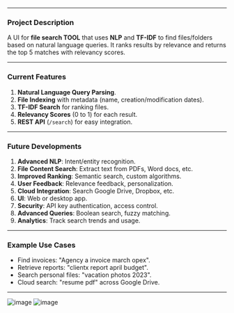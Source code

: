 
---

### **Project Description**
A UI for **file search TOOL** that uses **NLP** and **TF-IDF** to find files/folders based on natural language queries. It ranks results by relevance and returns the top 5 matches with relevancy scores.

---

### **Current Features**
1. **Natural Language Query Parsing**.
2. **File Indexing** with metadata (name, creation/modification dates).
3. **TF-IDF Search** for ranking files.
4. **Relevancy Scores** (0 to 1) for each result.
5. **REST API** (`/search`) for easy integration.

---

### **Future Developments**
1. **Advanced NLP**: Intent/entity recognition.
2. **File Content Search**: Extract text from PDFs, Word docs, etc.
3. **Improved Ranking**: Semantic search, custom algorithms.
4. **User Feedback**: Relevance feedback, personalization.
5. **Cloud Integration**: Search Google Drive, Dropbox, etc.
6. **UI**: Web or desktop app.
7. **Security**: API key authentication, access control.
8. **Advanced Queries**: Boolean search, fuzzy matching.
9. **Analytics**: Track search trends and usage.

---

### **Example Use Cases**
- Find invoices: "Agency a invoice march opex".
- Retrieve reports: "clientx report april budget".
- Search personal files: "vacation photos 2023".
- Cloud search: "resume pdf" across Google Drive.

---


![image](https://github.com/user-attachments/assets/419c43c4-013e-4e09-adc3-81e347121f3a)
![image](https://github.com/user-attachments/assets/ab4b7652-cd1d-4d25-bc19-87420bca1dda)


